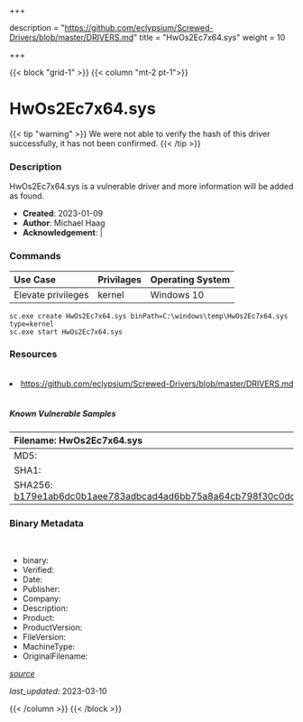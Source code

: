 +++

description = "https://github.com/eclypsium/Screwed-Drivers/blob/master/DRIVERS.md"
title = "HwOs2Ec7x64.sys"
weight = 10

+++


{{< block "grid-1" >}}
{{< column "mt-2 pt-1">}}




# HwOs2Ec7x64.sys 


{{< tip "warning" >}}
We were not able to verify the hash of this driver successfully, it has not been confirmed.
{{< /tip >}}




### Description


HwOs2Ec7x64.sys is a vulnerable driver and more information will be added as found.


- **Created**: 2023-01-09
- **Author**: Michael Haag
- **Acknowledgement**:  | [](https://twitter.com/)

### Commands

| Use Case | Privilages | Operating System | 
|:---- | ---- | ---- |
| Elevate privileges | kernel | Windows 10 |

```
sc.exe create HwOs2Ec7x64.sys binPath=C:\windows\temp\HwOs2Ec7x64.sys type=kernel
sc.exe start HwOs2Ec7x64.sys
```

### Resources
<br>


<li><a href=" https://github.com/eclypsium/Screwed-Drivers/blob/master/DRIVERS.md"> https://github.com/eclypsium/Screwed-Drivers/blob/master/DRIVERS.md</a></li>


<br>


##### Known Vulnerable Samples

| Filename: HwOs2Ec7x64.sys |
|:---- |
|MD5: <a href="https://www.virustotal.com/gui/file/{&#39;Filename&#39;: &#39;HwOs2Ec7x64.sys&#39;, &#39;MD5&#39;: &#39;&#39;, &#39;SHA1&#39;: &#39;&#39;, &#39;SHA256&#39;: &#39;b179e1ab6dc0b1aee783adbcad4ad6bb75a8a64cb798f30c0dd2ee8aaf43e6de&#39;}"></a>|
|SHA1: <a href="https://www.virustotal.com/gui/file/{&#39;Filename&#39;: &#39;HwOs2Ec7x64.sys&#39;, &#39;MD5&#39;: &#39;&#39;, &#39;SHA1&#39;: &#39;&#39;, &#39;SHA256&#39;: &#39;b179e1ab6dc0b1aee783adbcad4ad6bb75a8a64cb798f30c0dd2ee8aaf43e6de&#39;}"></a>|
|SHA256: <a href="https://www.virustotal.com/gui/file/{&#39;Filename&#39;: &#39;HwOs2Ec7x64.sys&#39;, &#39;MD5&#39;: &#39;&#39;, &#39;SHA1&#39;: &#39;&#39;, &#39;SHA256&#39;: &#39;b179e1ab6dc0b1aee783adbcad4ad6bb75a8a64cb798f30c0dd2ee8aaf43e6de&#39;}">b179e1ab6dc0b1aee783adbcad4ad6bb75a8a64cb798f30c0dd2ee8aaf43e6de</a>|




### Binary Metadata
<br>

- binary: 
- Verified: 
- Date: 
- Publisher: 
- Company: 
- Description: 
- Product: 
- ProductVersion: 
- FileVersion: 
- MachineType: 
- OriginalFilename: 

[*source*](https://github.com/magicsword-io/LOLDrivers/tree/main/yaml/hwos2ec7x64.sys.yml)

*last_updated:* 2023-03-10


{{< /column >}}
{{< /block >}}
